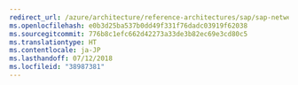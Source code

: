 ```yaml
---
redirect_url: /azure/architecture/reference-architectures/sap/sap-netweaver
ms.openlocfilehash: e0b3d25ba537b0dd49f331f76dadc03919f62038
ms.sourcegitcommit: 776b8c1efc662d42273a33de3b82ec69e3cd80c5
ms.translationtype: HT
ms.contentlocale: ja-JP
ms.lasthandoff: 07/12/2018
ms.locfileid: "38987381"
---
```

